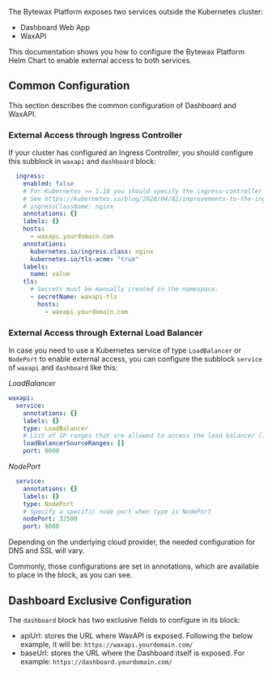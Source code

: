 The Bytewax Platform exposes two services outside the Kubernetes cluster:

- Dashboard Web App
- WaxAPI

This documentation shows you how to configure the Bytewax Platform Helm Chart to enable external access to both services.

## Common Configuration

This section describes the common configuration of Dashboard and WaxAPI.

### External Access through Ingress Controller

If your cluster has configured an Ingress Controller, you should configure this subblock in `waxapi` and `dashboard` block:

```yaml
  ingress:
    enabled: false
    # For Kubernetes >= 1.18 you should specify the ingress-controller via the field ingressClassName
    # See https://kubernetes.io/blog/2020/04/02/improvements-to-the-ingress-api-in-kubernetes-1.18/#specifying-the-class-of-an-ingress
    # ingressClassName: nginx
    annotations: {}
    labels: {}
    hosts:
      - waxapi.yourdomain.com
    annotations:
      kubernetes.io/ingress.class: nginx
      kubernetes.io/tls-acme: "true"
    labels:
      name: value
    tls:
      # Secrets must be manually created in the namespace.
      - secretName: waxapi-tls
        hosts:
          - waxapi.yourdomain.com
```

### External Access through External Load Balancer

In case you need to use a Kubernetes service of type `LoadBalancer` or `NodePort` to enable external access, you can configure the subblock `service` of `waxapi` and `dashboard` like this:

*LoadBalancer*

```yaml
waxapi:
  service:
    annotations: {}
    labels: {}
    type: LoadBalancer
    # List of IP ranges that are allowed to access the load balancer (if supported)
    loadBalancerSourceRanges: []
    port: 8080
```

*NodePort*

```yaml
  service:
    annotations: {}
    labels: {}
    type: NodePort
    # Specify a specific node port when type is NodePort
    nodePort: 32500
    port: 8080
```

Depending on the underlying cloud provider, the needed configuration for DNS and SSL will vary. 

Commonly, those configurations are set in annotations, which are available to place in the block, as you can see.

## Dashboard Exclusive Configuration

The `dashboard` block has two exclusive fields to configure in its block:

- apiUrl: stores the URL where WaxAPI is exposed. Following the below example, it will be: `https://waxapi.yourdomain.com/`
- baseUrl: stores the URL where the Dashboard itself is exposed. For example: `https://dashboard.yourdomain.com/`
